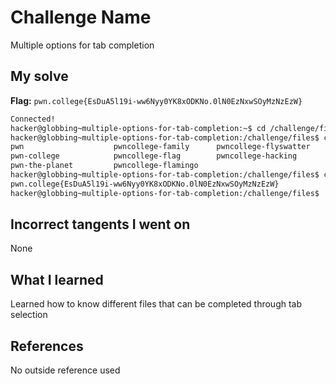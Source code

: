 # Challenge Name
Multiple options for tab completion

## My solve
**Flag:** `pwn.college{EsDuA5l19i-ww6Nyy0YK8xODKNo.0lN0EzNxwSOyMzNzEzW}`

```bash
Connected!
hacker@globbing~multiple-options-for-tab-completion:~$ cd /challenge/files
hacker@globbing~multiple-options-for-tab-completion:/challenge/files$ cat pwn
pwn                    pwncollege-family      pwncollege-flyswatter
pwn-college            pwncollege-flag        pwncollege-hacking
pwn-the-planet         pwncollege-flamingo
hacker@globbing~multiple-options-for-tab-completion:/challenge/files$ cat pwncollege-flag
pwn.college{EsDuA5l19i-ww6Nyy0YK8xODKNo.0lN0EzNxwSOyMzNzEzW}
hacker@globbing~multiple-options-for-tab-completion:/challenge/files$
```
## Incorrect tangents I went on
None

## What I learned
Learned how to know different files that can be completed through tab selection

## References 
No outside reference used
